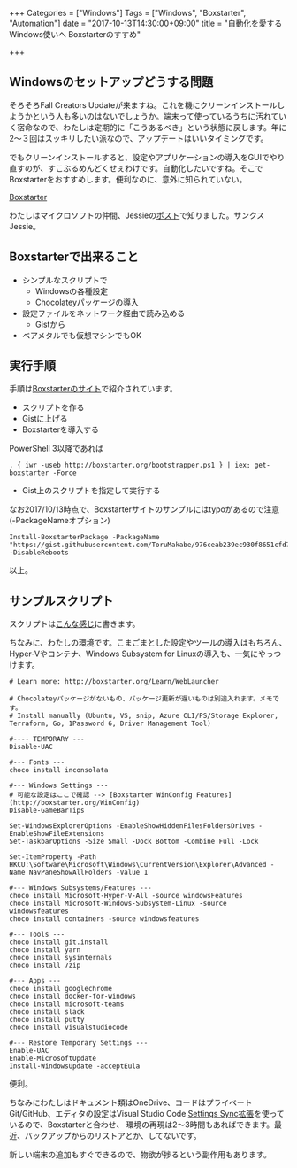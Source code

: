 +++
Categories = ["Windows"]
Tags = ["Windows", "Boxstarter", "Automation"]
date = "2017-10-13T14:30:00+09:00"
title = "自動化を愛するWindows使いへ Boxstarterのすすめ"

+++

## Windowsのセットアップどうする問題
そろそろFall Creators Updateが来ますね。これを機にクリーンインストールしようかという人も多いのはないでしょうか。端末って使っているうちに汚れていく宿命なので、わたしは定期的に「こうあるべき」という状態に戻します。年に2～３回はスッキリしたい派なので、アップデートはいいタイミングです。

でもクリーンインストールすると、設定やアプリケーションの導入をGUIでやり直すのが、すこぶるめんどくせぇわけです。自動化したいですね。そこでBoxstarterをおすすめします。便利なのに、意外に知られていない。

[Boxstarter](http://boxstarter.org/)

わたしはマイクロソフトの仲間、Jessieの[ポスト](https://blog.jessfraz.com/post/windows-for-linux-nerds/)で知りました。サンクスJessie。

## Boxstarterで出来ること

* シンプルなスクリプトで
  * Windowsの各種設定
  * Chocolateyパッケージの導入
* 設定ファイルをネットワーク経由で読み込める
  * Gistから
* ベアメタルでも仮想マシンでもOK

## 実行手順
手順は[Boxstarterのサイト](http://boxstarter.org/Learn/WebLauncher)で紹介されています。

* スクリプトを作る
* Gistに上げる
* Boxstarterを導入する

PowerShell 3以降であれば
```
. { iwr -useb http://boxstarter.org/bootstrapper.ps1 } | iex; get-boxstarter -Force
```

* Gist上のスクリプトを指定して実行する

なお2017/10/13時点で、Boxstarterサイトのサンプルにはtypoがあるので注意 (-PackageNameオプション)
```
Install-BoxstarterPackage -PackageName "https://gist.githubusercontent.com/ToruMakabe/976ceab239ec930f8651cfd72087afac/raw/4fc77a1d08f078869962ae82233b2f8abc32d31f/boxstarter.txt" -DisableReboots
```

以上。

## サンプルスクリプト
スクリプトは[こんな感じ](https://gist.github.com/ToruMakabe/976ceab239ec930f8651cfd72087afac)に書きます。

ちなみに、わたしの環境です。こまごまとした設定やツールの導入はもちろん、Hyper-Vやコンテナ、Windows Subsystem for Linuxの導入も、一気にやっつけます。

```
# Learn more: http://boxstarter.org/Learn/WebLauncher

# Chocolateyパッケージがないもの、パッケージ更新が遅いものは別途入れます。メモです。
# Install manually (Ubuntu, VS, snip, Azure CLI/PS/Storage Explorer, Terraform, Go, 1Password 6, Driver Management Tool)

#---- TEMPORARY ---
Disable-UAC

#--- Fonts ---
choco install inconsolata
  
#--- Windows Settings ---
# 可能な設定はここで確認 --> [Boxstarter WinConfig Features](http://boxstarter.org/WinConfig)
Disable-GameBarTips

Set-WindowsExplorerOptions -EnableShowHiddenFilesFoldersDrives -EnableShowFileExtensions
Set-TaskbarOptions -Size Small -Dock Bottom -Combine Full -Lock

Set-ItemProperty -Path HKCU:\Software\Microsoft\Windows\CurrentVersion\Explorer\Advanced -Name NavPaneShowAllFolders -Value 1

#--- Windows Subsystems/Features ---
choco install Microsoft-Hyper-V-All -source windowsFeatures
choco install Microsoft-Windows-Subsystem-Linux -source windowsfeatures
choco install containers -source windowsfeatures

#--- Tools ---
choco install git.install
choco install yarn
choco install sysinternals
choco install 7zip

#--- Apps ---
choco install googlechrome
choco install docker-for-windows
choco install microsoft-teams
choco install slack
choco install putty
choco install visualstudiocode

#--- Restore Temporary Settings ---
Enable-UAC
Enable-MicrosoftUpdate
Install-WindowsUpdate -acceptEula
```

便利。

ちなみにわたしはドキュメント類はOneDrive、コードはプライベートGit/GitHub、エディタの設定はVisual Studio Code [Settings Sync拡張](https://marketplace.visualstudio.com/items?itemName=Shan.code-settings-sync)を使っているので、Boxstarterと合わせ、 環境の再現は2～3時間もあればできます。最近、バックアップからのリストアとか、してないです。

新しい端末の追加もすぐできるので、物欲が捗るという副作用もあります。